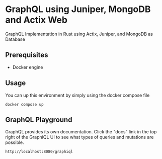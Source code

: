 # GraphQL using Juniper, MongoDB and Actix Web

GraphQL Implementation in Rust using Actix, Juniper, and MongoDB as Database

## Prerequisites

- Docker engine

## Usage

You can up this environment by simply using the docker compose file

```shell
docker compose up
```

## GraphQL Playground

GraphQL provides its own documentation. Click the "docs" link in the top right of the GraphiQL UI to see what types of queries and mutations are possible.

```
http://localhost:8080/graphiql
```
